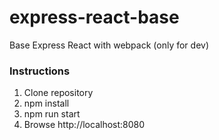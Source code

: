 # express-react-base
Base Express React with webpack (only for dev)

### Instructions

1. Clone repository
2. npm install
3. npm run start
4. Browse http://localhost:8080
